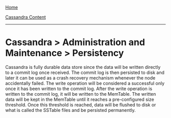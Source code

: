 [Home](../../index.md)

[Cassandra Content](../Cassandra.md)
___

# Cassandra > Administration and Maintenance > Persistency

Cassandra is fully durable data store since the data will be written directly to a commit log once received. The commit log is then persisted to disk and later it can be used as a crash recovery mechanism whenever the node accidentally failed. The write operation will be considered a successful only once it has been written to the commit log. After the write operation is written to the commit log, it will be written to the MemTable. The written data will be kept in the MemTable until it reaches a pre-configured size threshold. Once this threshold is reached, data will be flushed to disk or what is called the SSTable files and be persisted permanently.  






